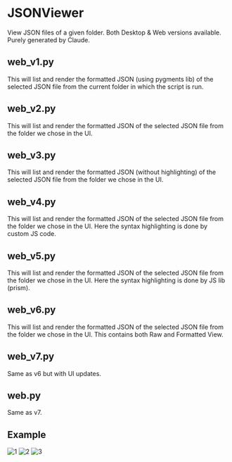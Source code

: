 # JSONViewer

View JSON files of a given folder. Both Desktop & Web versions available. Purely generated by Claude.

## web_v1.py

This will list and render the formatted JSON (using pygments lib) of the selected JSON file from the current folder in which the script is run.

## web_v2.py

This will list and render the formatted JSON of the selected JSON file from the folder we chose in the UI.

## web_v3.py

This will list and render the formatted JSON (without highlighting) of the selected JSON file from the folder we chose in the UI.

## web_v4.py

This will list and render the formatted JSON of the selected JSON file from the folder we chose in the UI. Here the syntax highlighting is done by custom JS code.

## web_v5.py

This will list and render the formatted JSON of the selected JSON file from the folder we chose in the UI. Here the syntax highlighting is done by JS lib (prism).

## web_v6.py

This will list and render the formatted JSON of the selected JSON file from the folder we chose in the UI. This contains both Raw and Formatted View.

## web_v7.py

Same as v6 but with UI updates.

## web.py

Same as v7.

## Example

![1](https://github.com/user-attachments/assets/82eb5755-8bc3-4a74-9854-7dc9fbae0129)
![2](https://github.com/user-attachments/assets/3500f338-e4b4-4911-95f1-1bf5e25e4eaf)
![3](https://github.com/user-attachments/assets/457f0ee8-455f-47cc-8960-5189d7ee89ec)
